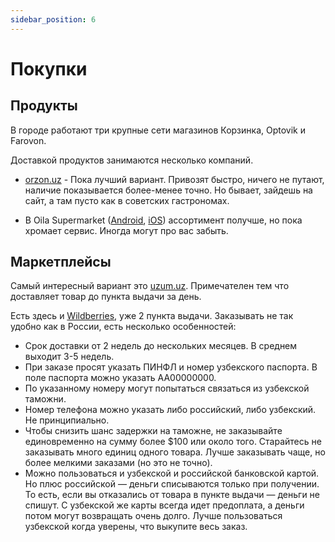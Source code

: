 ```yaml
---
sidebar_position: 6
---
```


# Покупки

## Продукты

В городе работают три крупные сети магазинов Корзинка, Optovik и Farovon.

Доставкой продуктов занимаются несколько компаний.

- [orzon.uz](https://orzon.uz/) - Пока лучший вариант. Привозят быстро, ничего
  не путают, наличие показывается более-менее точно. Но бывает, зайдешь на сайт,
  а там пусто как в советских гастрономах.

- В Oila Supermarket
  ([Android](https://play.google.com/store/apps/details?id=uz.gigalab.oilasupermarket),
  [iOS](https://apps.apple.com/us/app/oila-supermarket/id1637385727))
  ассортимент получше, но пока хромает сервис. Иногда могут про вас забыть.

## Маркетплейсы

Самый интересный вариант это [uzum.uz](https://uzum.uz/). Примечателен тем что
доставляет товар до пункта выдачи за день.

Есть здесь и [Wildberries](https://www.wildberries.ru/), уже 2 пункта выдачи.
Заказывать не так удобно как в России, есть несколько особенностей:

- Срок доставки от 2 недель до нескольких месяцев. В среднем выходит 3-5 недель.
- При заказе просят указать ПИНФЛ и номер узбекского паспорта. В поле паспорта
  можно указать AA00000000.
- По указанному номеру могут попытаться связаться из узбекской таможни.
- Номер телефона можно указать либо российский, либо узбекский. Не
  принципиально.
- Чтобы снизить шанс задержки на таможне, не заказывайте единовременно на сумму
  более $100 или около того. Старайтесь не заказывать много единиц одного
  товара. Лучше заказывать чаще, но более мелкими заказами (но это не точно).
- Можно пользоваться и узбекской и российской банковской картой. Но плюс
  российской — деньги списываются только при получении. То есть, если вы
  отказались от товара в пункте выдачи — деньги не спишут. С узбекской же карты
  всегда идет предоплата, а деньги потом могут возвращать очень долго. Лучше
  пользоваться узбекской когда уверены, что выкупите весь заказ.
